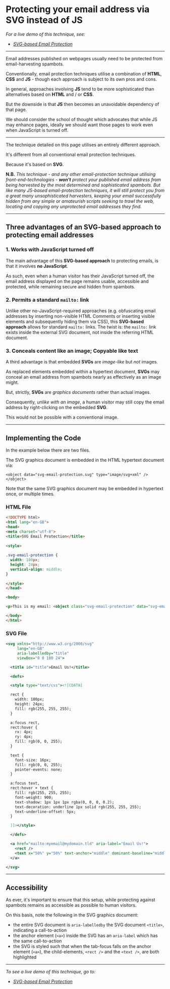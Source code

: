 # Protecting your email address via SVG instead of JS

*For a live demo of this technique, see:*

 - [*SVG-based Email Protection*](https://rouninmedia.github.io/protecting-your-email-address-via-svg-instead-of-js/svg-email-protection.html)

______

Email addresses published on webpages usually need to be protected from email-harvesting spambots.

Conventionally, email protection techniques utilise a combination of **HTML**, **CSS** and **JS** - though each approach is subject to its own pros and cons.

In general, approaches involving **JS** tend to be more sophisticated than alternatives based on **HTML** and / or **CSS**.

But the downside is that **JS** then becomes an unavoidable dependency of that page.

We should consider the school of thought which advocates that while JS may enhance pages, ideally we should want those pages to work even when JavaScript is turned off.

_____

The technique detailed on this page utilises an entirely different approach.

It's different from all conventional email protection techniques.

Because it's based on **SVG**.

**N.B.** *This technique - and any other email-protection technique utilising front-end-technologies - **won't** protect your published email address from being harvested by the most determined and sophisticated spambots. But like many JS-based email-protection techniques, it will still protect you from a great many unsophisticated harvesters, keeping your email successfully hidden from any simple or amateurish scripts seeking to trawl the web, locating and copying any unprotected email addresses they find.*

_____

## Three advantages of an SVG-based approach to protecting email addresses

### 1. Works with JavaScript turned off
The main advantage of this **SVG-based approach** to protecting emails, is that it involves **no JavaScript**.

As such, even when a human visitor has their JavaScript turned off, the email address displayed on the page remains usable, accessible and protected, while remaining secure and hidden from spambots.

### 2. Permits a standard `mailto:` link
Unlike other no-JavaScript-required approaches (e.g. obfuscating email addresses by inserting non-visible HTML Comments or inserting visible elements and subsequently hiding them via CSS), this **SVG-based approach** allows for standard `mailto:` links. The twist is: the `mailto:` link exists inside the external SVG document, not inside the referring HTML document.

### 3. Conceals content like an image; Copyable like text

A third advantage is that embedded **SVGs** are *image-like* but *not* images.

As replaced elements embedded within a hypertext document, **SVGs** may conceal an email address from spambots nearly as effectively as an image might. 

But, strictly, **SVGs** are *graphics documents* rather than actual images.

Consequently, *unlike with an image*, a human visitor may still copy the email address by right-clicking on the embedded **SVG**.

This would not be possible with a conventional image.

________

## Implementing the Code

In the example below there are two files.

The SVG graphics document is embedded in the HTML hypertext document via:

    <object data="svg-email-protection.svg" type="image/svg+xml" /></object>

Note that the same SVG graphics document may be embedded in hypertext once, or multiple times.

### HTML File

```html
<!DOCTYPE html>
<html lang="en-GB">
<head>
<meta charset="utf-8">
<title>SVG Email Protection</title>
    
<style>
    
.svg-email-protection {
  width: 180px;
  height: 24px;
  vertical-align: middle;
}
    
</style>
</head>

<body>

<p>This is my email: <object class="svg-email-protection" data="svg-email-protection.svg" type="image/svg+xml"></object></p>

</body>
</html>
```

### SVG File
```svg
<svg xmlns="http://www.w3.org/2000/svg"
     lang="en-GB"
     aria-labelledby="title"
     viewBox="0 0 180 24">

  <title id="title">Email Us!</title>

  <defs>

  <style type="text/css"><![CDATA[

  rect {
    width: 180px;
    height: 24px;
    fill: rgb(255, 255, 255);
  }

  a:focus rect,
  rect:hover {
    rx: 4px;
    ry: 4px;
    fill: rgb(0, 0, 255);
  }

  text {
    font-size: 16px;
    fill: rgb(0, 0, 255);
    pointer-events: none;
  }

  a:focus text,
  rect:hover + text {
    fill: rgb(255, 255, 255);
    font-weight: 900;
    text-shadow: 1px 1px 1px rgba(0, 0, 0, 0.2);
    text-decoration: underline 1px solid rgb(255, 255, 255);
    text-underline-offset: 5px;
  }

  ]]></style>

  </defs>

  <a href="mailto:myemail@mydomain.tld" aria-label="Email Us!">
    <rect />
    <text x="50%" y="50%" text-anchor="middle" dominant-baseline="middle">myemail@mydomain.tld</text>
  </a>

</svg>
```

_______

## Accessibility

As ever, it's important to ensure that this setup, while protecting against spambots remains as accessible as possible to human visitors.

On this basis, note the following in the SVG graphics document:

 - the entire SVG document is `aria-labelledby` the SVG document `<title>`, indicating a call-to-action
 - the anchor element (`<a>`) inside the SVG has an `aria-label` which has the same call-to-action
 - the SVG is styled such that when the tab-focus falls on the anchor element (`<a>`), the child-elements, `<rect />` and the `<text />`, are both highlighted
 
 ______


*To see a live demo of this technique, go to:*

 - [*SVG-based Email Protection*](https://rouninmedia.github.io/protecting-your-email-address-via-svg-instead-of-js/svg-email-protection.html)
